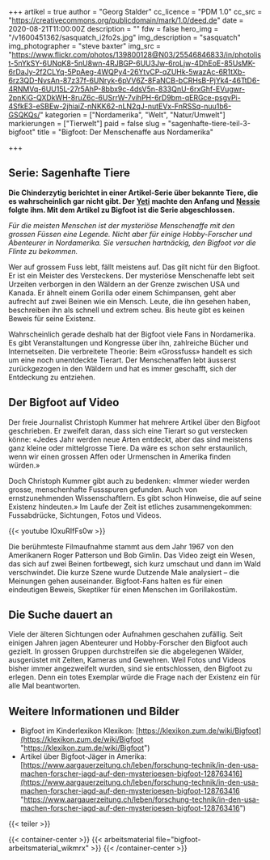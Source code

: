 +++
artikel = true
author = "Georg Stalder"
cc_licence = "PDM 1.0"
cc_src = "https://creativecommons.org/publicdomain/mark/1.0/deed.de"
date = 2020-08-21T11:00:00Z
description = ""
fdw = false
hero_img = "/v1600451362/sasquatch_i2fo2s.jpg"
img_description = "sasquatch"
img_photographer = "steve baxter"
img_src = "https://www.flickr.com/photos/139800128@N03/25546846833/in/photolist-5nYkSY-6UNqK8-5nU8wn-4RJBGP-6UU3Jw-6roLjw-4DhEoE-85UsMK-6rDaJy-2f2CLYq-5PpAeg-4WQPy4-26YtvCP-qZUHk-5wazAc-6R1tXb-6rz3QD-NvsAn-87z37f-6UNryk-6pVV6Z-8FaNCB-bCRHsB-PjYk4-46TtD6-4RNMVq-6UU15L-27r5AhP-8bbx9c-4dsV5n-833QnU-6rxGhf-EVugwr-2pnKiG-QXDkWH-8ruZ6c-6USrrW-7vihPH-6rD9bm-qERGce-psgvPi-4SfkE3-eSBEw-2jhiaiZ-nNKK62-nLN2qJ-nutEVx-FnRSSq-nuu1b6-GSQKQs/"
kategorien = ["Nordamerika", "Welt", "Natur/Umwelt"]
markierungen = ["Tierwelt"]
paid = false
slug = "sagenhafte-tiere-teil-3-bigfoot"
title = "Bigfoot: Der Menschenaffe aus Nordamerika"

+++
## Serie: Sagenhafte Tiere

**Die Chinderzytig berichtet in einer Artikel-Serie über bekannte Tiere, die es wahrscheinlich gar nicht gibt. Der** [**Yeti**](https://www.chinderzytig.ch/sagenhaftetiere-teil1-yeti) **machte den Anfang und** [**Nessie**](https://www.chinderzytig.ch/sagenhafte-tiere-teil-2-nessie) **folgte ihm. Mit dem Artikel zu Bigfoot ist die Serie abgeschlossen.**

_Für die meisten Menschen ist der mysteriöse Menschenaffe mit den grossen Füssen eine Legende. Nicht aber für einige Hobby-Forscher und Abenteurer in Nordamerika. Sie versuchen hartnäckig, den Bigfoot vor die Flinte zu bekommen._

Wer auf grossem Fuss lebt, fällt meistens auf. Das gilt nicht für den Bigfoot. Er ist ein Meister des Versteckens. Der mysteriöse Menschenaffe lebt seit Urzeiten verborgen in den Wäldern an der Grenze zwischen USA und Kanada. Er ähnelt einem Gorilla oder einem Schimpansen, geht aber aufrecht auf zwei Beinen wie ein Mensch. Leute, die ihn gesehen haben, beschreiben ihn als schnell und extrem scheu. Bis heute gibt es keinen Beweis für seine Existenz.

Wahrscheinlich gerade deshalb hat der Bigfoot viele Fans in Nordamerika. Es gibt Veranstaltungen und Kongresse über ihn, zahlreiche Bücher und Internetseiten. Die verbreitete Theorie: Beim «Grossfuss» handelt es sich um eine noch unentdeckte Tierart. Der Menschenaffen lebt äusserst zurückgezogen in den Wäldern und hat es immer geschafft, sich der Entdeckung zu entziehen.

## Der Bigfoot auf Video

Der freie Journalist Christoph Kummer hat mehrere Artikel über den Bigfoot geschrieben. Er zweifelt daran, dass sich eine Tierart so gut verstecken könne: «Jedes Jahr werden neue Arten entdeckt, aber das sind meistens ganz kleine oder mittelgrosse Tiere. Da wäre es schon sehr erstaunlich, wenn wir einen grossen Affen oder Urmenschen in Amerika finden würden.»

Doch Christoph Kummer gibt auch zu bedenken: «Immer wieder werden grosse, menschenhafte Fussspuren gefunden. Auch von ernstzunehmenden Wissenschaftlern. Es gibt schon Hinweise, die auf seine Existenz hindeuten.» Im Laufe der Zeit ist etliches zusammengekommen: Fussabdrücke, Sichtungen, Fotos und Videos.

{{< youtube lOxuRIfFs0w >}}

Die berühmteste Filmaufnahme stammt aus dem Jahr 1967 von den Amerikanern Roger Patterson und Bob Gimlin. Das Video zeigt ein Wesen, das sich auf zwei Beinen fortbewegt, sich kurz umschaut und dann im Wald verschwindet. Die kurze Szene wurde Dutzende Male analysiert – die Meinungen gehen auseinander. Bigfoot-Fans halten es für einen eindeutigen Beweis, Skeptiker für einen Menschen im Gorillakostüm.

## Die Suche dauert an

Viele der älteren Sichtungen oder Aufnahmen geschahen zufällig. Seit einigen Jahren jagen Abenteurer und Hobby-Forscher den Bigfoot auch gezielt. In grossen Gruppen durchstreifen sie die abgelegenen Wälder, ausgerüstet mit Zelten, Kameras und Gewehren. Weil Fotos und Videos bisher immer angezweifelt wurden, sind sie entschlossen, den Bigfoot zu erlegen. Denn ein totes Exemplar würde die Frage nach der Existenz ein für alle Mal beantworten.

## Weitere Informationen und Bilder

* Bigfoot im Kinderlexikon Klexikon: [https://klexikon.zum.de/wiki/Bigfoot](https://klexikon.zum.de/wiki/Bigfoot "https://klexikon.zum.de/wiki/Bigfoot")
* Artikel über Bigfoot-Jäger in Amerika: [https://www.aargauerzeitung.ch/leben/forschung-technik/in-den-usa-machen-forscher-jagd-auf-den-mysterioesen-bigfoot-128763416](https://www.aargauerzeitung.ch/leben/forschung-technik/in-den-usa-machen-forscher-jagd-auf-den-mysterioesen-bigfoot-128763416 "https://www.aargauerzeitung.ch/leben/forschung-technik/in-den-usa-machen-forscher-jagd-auf-den-mysterioesen-bigfoot-128763416")

{{< teiler >}}

{{< container-center >}}
{{< arbeitsmaterial file="bigfoot-arbeitsmaterial_wikmrx" >}}
{{< /container-center >}}